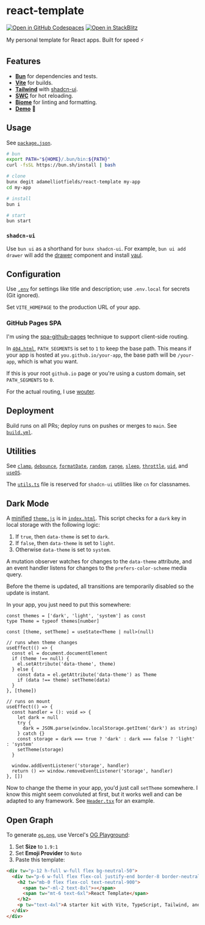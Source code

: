 # react-template

[![Open in GitHub Codespaces](https://github.com/codespaces/badge.svg)](https://codespaces.new/adamelliotfields/react-template?devcontainer_path=.devcontainer/devcontainer.json&machine=basicLinux32gb)
[![Open in StackBlitz](https://developer.stackblitz.com/img/open_in_stackblitz.svg)](https://pr.new/adamelliotfields/react-template)

My personal template for React apps. Built for speed ⚡

## Features

- [**Bun**](https://github.com/oven-sh/bun) for dependencies and tests.
- [**Vite**](https://github.com/vitejs/vite) for builds.
- [**Tailwind**](https://github.com/tailwindlabs/tailwindcss) with [shadcn-ui](https://github.com/shadcn-ui/ui).
- [**SWC**](https://github.com/vitejs/vite-plugin-react-swc) for hot reloading.
- [**Biome**](https://github.com/biomejs/biome) for linting and formatting.
- [**Demo**](https://aef.me/react-template) 🚀

## Usage

See [`package.json`](./package.json).

```sh
# bun
export PATH="${HOME}/.bun/bin:${PATH}"
curl -fsSL https://bun.sh/install | bash

# clone
bunx degit adamelliotfields/react-template my-app
cd my-app

# install
bun i

# start
bun start
```

### `shadcn-ui`

Use `bun ui` as a shorthand for `bunx shadcn-ui`. For example, `bun ui add drawer` will add the [drawer](https://ui.shadcn.com/docs/components/drawer) component and install [vaul](https://github.com/emilkowalski/vaul).

## Configuration

Use [`.env`](./.env) for settings like title and description; use `.env.local` for secrets (Git ignored).

Set `VITE_HOMEPAGE` to the production URL of your app.

### GitHub Pages SPA

I'm using the [spa-github-pages](https://github.com/rafgraph/spa-github-pages) technique to support client-side routing.

In [`404.html`](./public/404.html), `PATH_SEGMENTS` is set to `1` to keep the base path. This means if your app is hosted at `you.github.io/your-app`, the base path will be `/your-app`, which is what you want.

If this is your root `github.io` page or you're using a custom domain, set `PATH_SEGMENTS` to `0`.

For the actual routing, I use [wouter](https://github.com/molefrog/wouter).

## Deployment

Build runs on all PRs; deploy runs on pushes or merges to `main`. See [`build.yml`](./.github/workflows/build.yml).

## Utilities

See [`clamp`](./src/lib/clamp.ts), [`debounce`](./src/lib/debounce.ts), [`formatDate`](./src/lib/format-date.ts), [`random`](./src/lib/random.ts), [`range`](./src/lib/range.ts), [`sleep`](./src/lib/sleep.ts), [`throttle`](./src/lib/throttle.ts), [`uid`](./src/lib/uid.ts), and [`useOS`](./src/lib/use-os.ts).

The [`utils.ts`](./src/lib/utils.ts) file is reserved for `shadcn-ui` utilities like `cn` for classnames.

## Dark Mode

A [minified](https://try.terser.org) [`theme.js`](./public/theme.js) is in [`index.html`](./index.html). This script checks for a `dark` key in local storage with the following logic:
  1. If `true`, then `data-theme` is set to `dark`.
  2. If `false`, then `data-theme` is set to `light`.
  3. Otherwise `data-theme` is set to `system`.

A mutation observer watches for changes to the `data-theme` attribute, and an event handler listens for changes to the `prefers-color-scheme` media query.

Before the theme is updated, all transitions are temporarily disabled so the update is instant.

In your app, you just need to put this somewhere:

```tsx
const themes = ['dark', 'light', 'system'] as const
type Theme = typeof themes[number]

const [theme, setTheme] = useState<Theme | null>(null)

// runs when theme changes
useEffect(() => {
  const el = document.documentElement
  if (theme !== null) {
    el.setAttribute('data-theme', theme)
  } else {
    const data = el.getAttribute('data-theme') as Theme
    if (data !== theme) setTheme(data)
  }
}, [theme])

// runs on mount
useEffect(() => {
  const handler = (): void => {
    let dark = null
    try {
      dark = JSON.parse(window.localStorage.getItem('dark') as string)
    } catch {}
    const storage = dark === true ? 'dark' : dark === false ? 'light' : 'system'
    setTheme(storage)
  }

  window.addEventListener('storage', handler)
  return () => window.removeEventListener('storage', handler)
}, [])
```

Now to change the theme in your app, you'd just call `setTheme` somewhere. I know this might seem convoluted at first, but it works well and can be adapted to any framework. See [`Header.tsx`](./src/components/Header.tsx) for an example.

## Open Graph

To generate [`og.png`](./public/og.png), use Vercel's [OG Playground](https://og-playground.vercel.app):
  1. Set **Size** to `1.9:1`
  2. Set **Emoji Provider** to `Noto`
  3. Paste this template:

```html
<div tw="p-12 h-full w-full flex bg-neutral-50">
  <div tw="p-6 w-full flex flex-col justify-end border-8 border-neutral-900">
    <h2 tw="mb-0 flex flex-col text-neutral-900">
      <span tw="-ml-2 text-8xl">⚛️</span>
      <span tw="mt-6 text-6xl">React Template</span>
    </h2>
    <p tw="text-4xl">A starter kit with Vite, TypeScript, Tailwind, and more.</p>
  </div>
</div>
```
